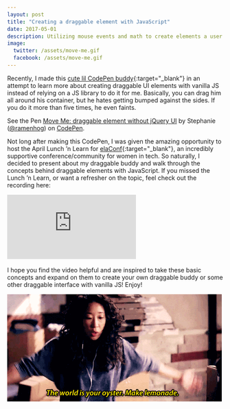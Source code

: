 ```yaml
---
layout: post
title: "Creating a draggable element with JavaScript"
date: 2017-05-01
description: Utilizing mouse events and math to create elements a user can drag with their mouse with vanilla JavaScript
image: 
  twitter: /assets/move-me.gif
  facebook: /assets/move-me.gif
---
```


Recently, I made this [cute lil CodePen buddy](http://codepen.io/ramenhog/pen/gmGzRQ){:target="_blank"} in an attempt to learn more about creating draggable UI elements with vanilla JS instead of relying on a JS library to do it for me. Basically, you can drag him all around his container, but he hates getting bumped against the sides. If you do it more than five times, he even faints.

<!--more-->

<p data-height="471" data-theme-id="28475" data-slug-hash="gmGzRQ" data-default-tab="result" data-user="ramenhog" data-embed-version="2" data-pen-title="Move Me: draggable element without jQuery UI" class="codepen">See the Pen <a href="http://codepen.io/ramenhog/pen/gmGzRQ/">Move Me: draggable element without jQuery UI</a> by Stephanie (<a href="http://codepen.io/ramenhog">@ramenhog</a>) on <a href="http://codepen.io">CodePen</a>.</p>
<script async src="https://production-assets.codepen.io/assets/embed/ei.js"></script>

Not long after making this CodePen, I was given the amazing opportunity to host the April Lunch &#8217;n Learn for [elaConf](https://twitter.com/elaconf){:target="_blank"}, an incredibly supportive conference/community for women in tech. So naturally, I decided to present about my draggable buddy and walk through the concepts behind draggable elements with JavaScript. If you missed the Lunch &#8217;n Learn, or want a refresher on the topic, feel check out the recording here:

<div class="post__video">
  <iframe src="https://www.youtube.com/embed/pIsvIQjB7EY" frameborder="0" allowfullscreen></iframe>
</div>

I hope you find the video helpful and are inspired to take these basic concepts and expand on them to create your own draggable buddy or some other draggable interface with vanilla JS! Enjoy!

<img src="/assets/world-is-your-oyster.gif" alt="The world is your oyster" class="image image--small" />
